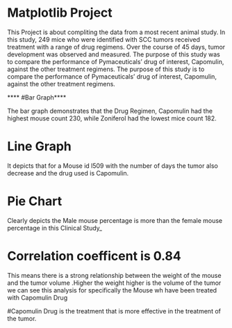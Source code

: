 # Matplotlib Project

This Project is about  compliting the data from a most recent animal study. In this study, 249 mice who were identified with SCC tumors received treatment with a range of drug regimens. Over the course of 45 days, tumor development was observed and measured. The purpose of this study was to compare the performance of Pymaceuticals’ drug of interest, Capomulin, against the other treatment regimens.
 The purpose of this study is to compare the performance of Pymaceuticals’ drug of interest, Capomulin, against the other treatment regimens.
 
**** #Bar Graph****

 The bar graph demonstrates that the Drug Regimen, Capomulin had the highest mouse count 230, while Zoniferol had the lowest mice count 182. 
 
 # Line Graph 
 It depicts that for a Mouse id l509 with the number of days the tumor also decrease and the drug used is Capomulin.
 
 # Pie Chart 
 Clearly depicts the Male mouse percentage is more than the female mouse percentage in this Clinical Study_
 
 
 # Correlation coefficent is 0.84
 This means there is a strong relationship between the weight of the mouse and the tumor volume .Higher the weight higher is the volume of the tumor we can see this analysis for specifically the Mouse wh have been treated with Capomulin Drug

#Capomulin Drug is the treatment that is more effective in the treatment of the tumor.


 
 
